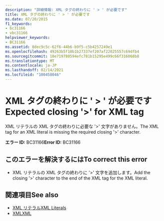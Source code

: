 ```yaml
---
description: "詳細情報: XML タグの終わりに ' > ' が必要です"
title: XML タグの終わりに ' > ' が必要です
ms.date: 07/20/2015
f1_keywords:
- bc31166
- vbc31166
helpviewer_keywords:
- BC31166
ms.assetid: 8dec9c5c-62f6-44b6-b9f5-c5b4257249e1
ms.openlocfilehash: 49263b5f10b1b27337ef207af22025557c69dfb4
ms.sourcegitcommit: 10e719780594efc781b15295e499c66f316068b8
ms.translationtype: MT
ms.contentlocale: ja-JP
ms.lasthandoff: 02/14/2021
ms.locfileid: "100458046"
---
```

# <a name="expected-closing--for-xml-tag"></a><span data-ttu-id="43fe8-103">XML タグの終わりに ' > ' が必要です</span><span class="sxs-lookup"><span data-stu-id="43fe8-103">Expected closing '>' for XML tag</span></span>

<span data-ttu-id="43fe8-104">XML リテラルの XML タグの終わりに必要な '>' 文字がありません。</span><span class="sxs-lookup"><span data-stu-id="43fe8-104">The XML tag for an XML literal is missing the required closing '>' character.</span></span>  
  
 <span data-ttu-id="43fe8-105">**エラー ID:** BC31166</span><span class="sxs-lookup"><span data-stu-id="43fe8-105">**Error ID:** BC31166</span></span>  
  
## <a name="to-correct-this-error"></a><span data-ttu-id="43fe8-106">このエラーを解決するには</span><span class="sxs-lookup"><span data-stu-id="43fe8-106">To correct this error</span></span>  
  
- <span data-ttu-id="43fe8-107">XML リテラルの XML タグの終わりに '>' 文字を追加します。</span><span class="sxs-lookup"><span data-stu-id="43fe8-107">Add the closing '>' character to the end of the XML tag for the XML literal.</span></span>  
  
## <a name="see-also"></a><span data-ttu-id="43fe8-108">関連項目</span><span class="sxs-lookup"><span data-stu-id="43fe8-108">See also</span></span>

- [<span data-ttu-id="43fe8-109">XML リテラル</span><span class="sxs-lookup"><span data-stu-id="43fe8-109">XML Literals</span></span>](../language-reference/xml-literals/index.md)
- [<span data-ttu-id="43fe8-110">XML</span><span class="sxs-lookup"><span data-stu-id="43fe8-110">XML</span></span>](../programming-guide/language-features/xml/index.md)
